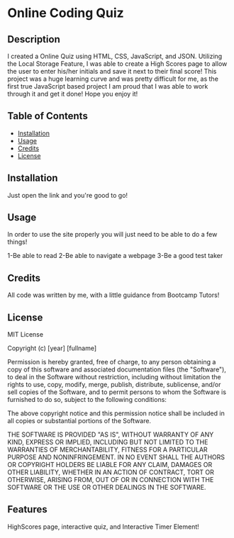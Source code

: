 # Online Coding Quiz

## Description

I created a Online Quiz using HTML, CSS, JavaScript, and JSON. Utilizing the Local Storage Feature, I was able to create a High Scores page to allow the user to enter his/her initials and save it next to their final score! This project was a huge learning curve and was pretty difficult for me, as the first true JavaScript based project I am proud that I was able to work through it and get it done! Hope you enjoy it!

## Table of Contents

- [Installation](#installation)
- [Usage](#usage)
- [Credits](#credits)
- [License](#license)

## Installation

Just open the link and you're good to go!

## Usage

In order to use the site properly you will just need to be able to do a few things!

1-Be able to read
2-Be able to navigate a webpage
3-Be a good test taker

## Credits

All code was written by me, with a little guidance from Bootcamp Tutors!

## License

MIT License

Copyright (c) [year] [fullname]

Permission is hereby granted, free of charge, to any person obtaining a copy
of this software and associated documentation files (the "Software"), to deal
in the Software without restriction, including without limitation the rights
to use, copy, modify, merge, publish, distribute, sublicense, and/or sell
copies of the Software, and to permit persons to whom the Software is
furnished to do so, subject to the following conditions:

The above copyright notice and this permission notice shall be included in all
copies or substantial portions of the Software.

THE SOFTWARE IS PROVIDED "AS IS", WITHOUT WARRANTY OF ANY KIND, EXPRESS OR
IMPLIED, INCLUDING BUT NOT LIMITED TO THE WARRANTIES OF MERCHANTABILITY,
FITNESS FOR A PARTICULAR PURPOSE AND NONINFRINGEMENT. IN NO EVENT SHALL THE
AUTHORS OR COPYRIGHT HOLDERS BE LIABLE FOR ANY CLAIM, DAMAGES OR OTHER
LIABILITY, WHETHER IN AN ACTION OF CONTRACT, TORT OR OTHERWISE, ARISING FROM,
OUT OF OR IN CONNECTION WITH THE SOFTWARE OR THE USE OR OTHER DEALINGS IN THE
SOFTWARE.

## Features

HighScores page, interactive quiz, and Interactive Timer Element!
